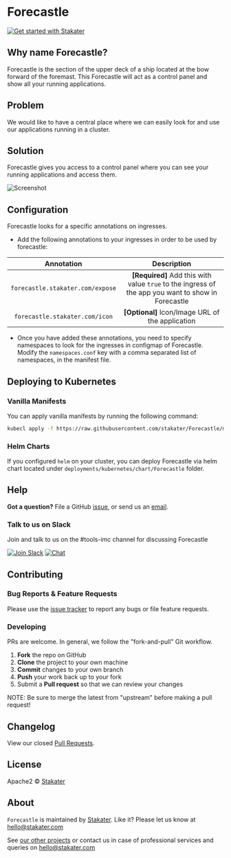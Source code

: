 # Forecastle

[![Get started with Stakater](https://stakater.github.io/README/stakater-github-banner.png)](http://stakater.com/?utm_source=IngressMonitorController&utm_medium=github)

## Why name Forecastle?

Forecastle is the section of the upper deck of a ship located at the bow forward of the foremast. This Forecastle will act as a control panel and show all your running applications.

## Problem

We would like to have a central place where we can easily look for and use our applications running in a cluster.

## Solution

Forecastle gives you access to a control panel where you can see your running applications and access them.

![Screenshot](https://raw.githubusercontent.com/stakater/Forecastle/master/assets/forecastle.png)

## Configuration

Forecastle looks for a specific annotations on ingresses.

- Add the following annotations to your ingresses in order to be used by forecastle:

|           Annotation           |                                           Description                                           |
|:------------------------------:|:-----------------------------------------------------------------------------------------------:|
| `forecastle.stakater.com/expose` | **[Required]** Add this with value `true` to the ingress of the app you want to show in Forecastle  |
| `forecastle.stakater.com/icon`   | **[Optional]** Icon/Image URL of the application                                                    |

- Once you have added these annotations, you need to specify namespaces to look for the ingresses in configmap of Forecastle. Modify the `namespaces.conf` key with a comma separated list of namespaces, in the manifest file.

## Deploying to Kubernetes

### Vanilla Manifests

You can apply vanilla manifests by running the following command:

```bash
kubecl apply -f https://raw.githubusercontent.com/stakater/Forecastle/master/deployments/kubernetes/forecastle.yaml
```

### Helm Charts

If you configured `helm` on your cluster, you can deploy Forecastle via helm chart located under `deployments/kubernetes/chart/Forecastle` folder.

## Help

**Got a question?**
File a GitHub [issue](https://github.com/stakater/Forecastle/issues), or send us an [email](mailto:stakater@gmail.com).

### Talk to us on Slack
Join and talk to us on the #tools-imc channel for discussing Forecastle

[![Join Slack](https://stakater.github.io/README/stakater-join-slack-btn.png)](https://stakater-slack.herokuapp.com/)
[![Chat](https://stakater.github.io/README/stakater-chat-btn.png)](https://stakater.slack.com/messages/CAN960CTG/)

## Contributing

### Bug Reports & Feature Requests

Please use the [issue tracker](https://github.com/stakater/Forecastle/issues) to report any bugs or file feature requests.

### Developing

PRs are welcome. In general, we follow the "fork-and-pull" Git workflow.

 1. **Fork** the repo on GitHub
 2. **Clone** the project to your own machine
 3. **Commit** changes to your own branch
 4. **Push** your work back up to your fork
 5. Submit a **Pull request** so that we can review your changes

NOTE: Be sure to merge the latest from "upstream" before making a pull request!

## Changelog

View our closed [Pull Requests](https://github.com/stakater/Forecastle/pulls?q=is%3Apr+is%3Aclosed).

## License

Apache2 © [Stakater](http://stakater.com)

## About

`Forecastle` is maintained by [Stakater][website]. Like it? Please let us know at <hello@stakater.com>

See [our other projects][community]
or contact us in case of professional services and queries on <hello@stakater.com>

  [website]: http://stakater.com/
  [community]: https://github.com/stakater/
